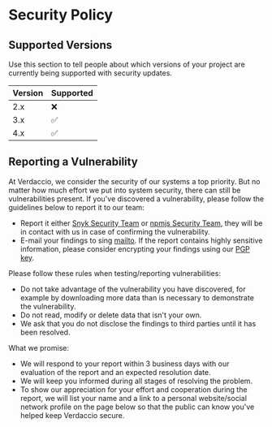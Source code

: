 # Security Policy

## Supported Versions

Use this section to tell people about which versions of your project are
currently being supported with security updates.

| Version | Supported          |
| ------- | ------------------ |
| 2.x   | :x:                |
| 3.x   | :white_check_mark: |
| 4.x   | :white_check_mark: |

## Reporting a Vulnerability

At Verdaccio, we consider the security of our systems a top priority. But no matter how much effort we put into system security, there can still be vulnerabilities present. If you've discovered a vulnerability, please follow the guidelines below to report it to our team:

* Report it either [Snyk Security Team](https://snyk.io/vulnerability-disclosure/) or [npmjs Security Team](https://www.npmjs.com/advisories/report?package=verdaccio), they will be in contact with us in case of confirming the vulnerability.
* E-mail your findings to sing [mailto](mailto:verdaccio@pm.me). If the report contains highly sensitive information, please consider encrypting your findings using our [PGP key](https://verdaccio.nyc3.digitaloceanspaces.com/gpg/publickey.verdaccio@pm.me.asc).

Please follow these rules when testing/reporting vulnerabilities:
* Do not take advantage of the vulnerability you have discovered, for example by downloading more data than is necessary to demonstrate the vulnerability.
* Do not read, modify or delete data that isn't your own.
* We ask that you do not disclose the findings to third parties until it has been resolved.

What we promise:
* We will respond to your report within 3 business days with our evaluation of the report and an expected resolution date.
* We will keep you informed during all stages of resolving the problem.
* To show our appreciation for your effort and cooperation during the report, we will list your name and a link to a personal website/social network profile on the page below so that the public can know you've helped keep Verdaccio secure.

